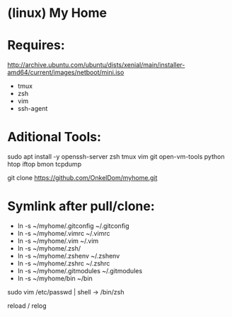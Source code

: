 # (linux) My Home

# Requires:

http://archive.ubuntu.com/ubuntu/dists/xenial/main/installer-amd64/current/images/netboot/mini.iso

 * tmux
 * zsh
 * vim
 * ssh-agent

# Aditional Tools:

sudo apt install -y openssh-server zsh tmux vim git open-vm-tools python htop iftop bmon tcpdump

git clone https://github.com/OnkelDom/myhome.git

# Symlink after pull/clone:

 * ln -s ~/myhome/.gitconfig ~/.gitconfig
 * ln -s ~/myhome/.vimrc ~/.vimrc
 * ln -s ~/myhome/.vim ~/.vim
 * ln -s ~/myhome/.zsh/
 * ln -s ~/myhome/.zshenv ~/.zshenv
 * ln -s ~/myhome/.zshrc ~/.zshrc
 * ln -s ~/myhome/.gitmodules ~/.gitmodules
 * ln -s ~/myhome/bin ~/bin
 
 sudo vim /etc/passwd | shell -> /bin/zsh
 
 reload / relog
